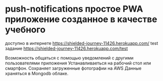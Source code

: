 # push-notifications простое PWA приложение созданное в качестве учебного
доступно  в интернете  https://shielded-journey-11426.herokuapp.com/
test задание   https://shielded-journey-11426.herokuapp.com/test

Возможность общаться с помощью уведомлений с другими пользователями приложения
Устанавливаеться на рабочий стол или смартфон.
Сохраняет загруженные фотографии на AWS 
Данные храняться в Mongodb облаке.
